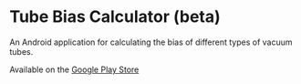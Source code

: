 Tube Bias Calculator (beta)
===========================

An Android application for calculating the bias of different types of vacuum tubes.

Available on the [Google Play Store](https://play.google.com/store/apps/details?id=com.tubebiascalculator)